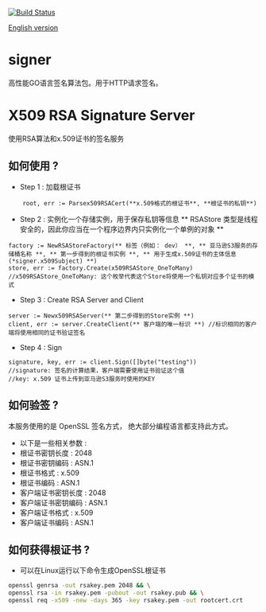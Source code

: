[![Build Status](https://travis-ci.org/FeiniuBus/signer.svg?branch=master)](https://travis-ci.org/FeiniuBus/signer)

[English version](https://github.com/FeiniuBus/signer/blob/master/README.md)

# signer
高性能GO语言签名算法包。用于HTTP请求签名。

# X509 RSA Signature Server
使用RSA算法和x.509证书的签名服务

## 如何使用 ?
* Step 1 : 加载根证书
```
    root, err := Parsex509RSACert(**x.509格式的根证书**, **根证书的私钥**)
```

* Step 2 : 实例化一个存储实例，用于保存私钥等信息
** RSAStore 类型是线程安全的，因此你应当在一个程序边界内只实例化一个单例的对象 **
```
factory := NewRSAStoreFactory(** 标签（例如： dev） **, ** 亚马逊S3服务的存储桶名称 **, ** 第一步得到的根证书实例 **, ** 用于生成x.509证书的主体信息 (*signer.x509Subject) **)
store, err := factory.Create(x509RSAStore_OneToMany) //x509RSAStore_OneToMany: 这个枚举代表这个Store将使用一个私钥对应多个证书的模式 
```

* Step 3 : Create RSA Server and Client
```
server := Newx509RSAServer(** 第二步得到的Store实例 **)
client, err := server.CreateClient(** 客户端的唯一标识 **) //标识相同的客户端将使用相同的证书验证签名
```

* Step 4 : Sign
```
signature, key, err := client.Sign([]byte("testing")) 
//signature: 签名的计算结果，客户端需要使用证书验证这个值
//key: x.509 证书上传到亚马逊S3服务时使用的KEY
```

## 如何验签 ?
本服务使用的是 OpenSSL 签名方式， 绝大部分编程语言都支持此方式。

* 以下是一些相关参数 :
* 根证书密钥长度 : 2048
* 根证书密钥编码 : ASN.1
* 根证书格式 : x.509
* 根证书编码 : ASN.1
* 客户端证书密钥长度 : 2048
* 客户端证书密钥编码 : ASN.1
* 客户端证书格式 : x.509
* 客户端证书编码 : ASN.1

## 如何获得根证书 ?
* 可以在Linux运行以下命令生成OpenSSL根证书
```bash
openssl genrsa -out rsakey.pem 2048 && \
openssl rsa -in rsakey.pem -pubout -out rsakey.pub && \
openssl req -x509 -new -days 365 -key rsakey.pem -out rootcert.crt
```